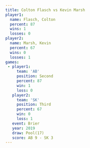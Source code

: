 ```yaml
---
title: Colton Flasch vs Kevin Marsh
player1:              
  name: Flasch, Colton
  percent: 87         
  wins: 1             
  losses: 0           
player2:              
  name: Marsh, Kevin  
  percent: 67         
  wins: 0             
  losses: 1           
games:
 - player1:          
     team: 'AB'      
     position: Second
     percent: 87     
     win: 1          
     loss: 0         
   player2:         
     team: 'SK'     
     position: Third
     percent: 67    
     win: 0         
     loss: 1        
   event: Brier      
   year: 2019        
   draw: Pool(17)    
   score: AB 9 - SK 3
---
```

